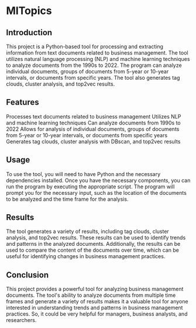# MITopics

## Introduction
This project is a Python-based tool for processing and extracting information from text documents related to business management. The tool utilizes natural language processing (NLP) and machine learning techniques to analyze documents from the 1990s to 2022. The program can analyze individual documents, groups of documents from 5-year or 10-year intervals, or documents from specific years. The tool also generates tag clouds, cluster analysis, and top2vec results.

## Features
Processes text documents related to business management
Utilizes NLP and machine learning techniques
Can analyze documents from 1990s to 2022
Allows for analysis of individual documents, groups of documents from 5-year or 10-year intervals, or documents from specific years
Generates tag clouds, cluster analysis with DBscan, and top2vec results

## Usage
To use the tool, you will need to have Python and the necessary dependencies installed. Once you have the necessary components, you can run the program by executing the appropriate script. The program will prompt you for the necessary input, such as the location of the documents to be analyzed and the time frame for the analysis.

## Results
The tool generates a variety of results, including tag clouds, cluster analysis, and top2vec results. These results can be used to identify trends and patterns in the analyzed documents. Additionally, the results can be used to compare the content of the documents over time, which can be useful for identifying changes in business management practices.

## Conclusion
This project provides a powerful tool for analyzing business management documents. The tool's ability to analyze documents from multiple time frames and generate a variety of results makes it a valuable tool for anyone interested in understanding trends and patterns in business management practices. So, it could be very helpful for managers, business analysts, and researchers.
